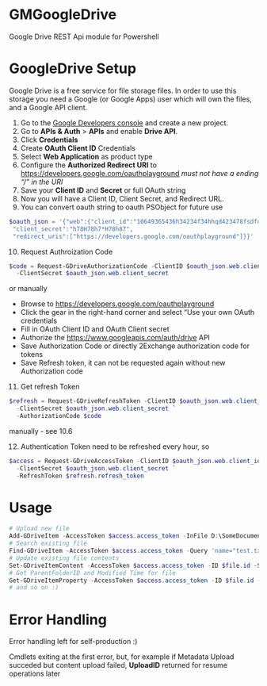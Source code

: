 # GMGoogleDrive
Google Drive REST Api module for Powershell
# GoogleDrive Setup
Google Drive is a free service for file storage files. In order to use this storage you need a Google (or Google Apps) user which will own the files, and a Google API client.
1. Go to the [Google Developers console](https://console.developers.google.com/project) and create a new project.
2. Go to **APIs & Auth** > **APIs** and enable **Drive API**.
3. Click **Credentials**
4. Create **OAuth Client ID** Credentials
5. Select **Web Application** as product type
6. Configure the **Authorized Redirect URI** to https://developers.google.com/oauthplayground _must not have a ending “/” in the URI_
7. Save your **Client ID** and **Secret** or full OAuth string
8. Now you will have a Client ID, Client Secret, and Redirect URL.
9. You can convert oauth string to oauth PSObject for future use
 ``` powershell
$oauth_json = '{"web":{"client_id":"10649365436h34234f34hhqd423478fsdfdo.apps.googleusercontent.com",
  "client_secret":"h78H78h7*H78h87",
  "redirect_uris":["https://developers.google.com/oauthplayground"]}}' | ConvertFrom-Json
 ```
10. Request Authroization Code  
``` powershell
$code = Request-GDriveAuthorizationCode -ClientID $oauth_json.web.client_id `
  -ClientSecret $oauth_json.web.client_secret
```
  or manually  
  - Browse to https://developers.google.com/oauthplayground
  - Click the gear in the right-hand corner and select “Use your own OAuth credentials
  - Fill in OAuth Client ID and OAuth Client secret
  - Authorize the https://www.googleapis.com/auth/drive API
  - Save Authorization Code or directly 2Exchange authorization code for tokens
  - Save Refresh token, it can not be requested again without new Authorization code
11. Get refresh Token
``` powershell 
$refresh = Request-GDriveRefreshToken -ClientID $oauth_json.web.client_id `
  -ClientSecret $oauth_json.web.client_secret `
  -AuthorizationCode $code
```
  manually - see 10.6

12. Authentication Token need to be refreshed every hour, so

``` powershell
$access = Request-GDriveAccessToken -ClientID $oauth_json.web.client_id `
  -ClientSecret $oauth_json.web.client_secret `
  -RefreshToken $refresh.refresh_token
```

# Usage

``` powershell
# Upload new file
Add-GDriveItem -AccessToken $access.access_token -InFile D:\SomeDocument.doc -Name SomeDocument.doc
# Search existing file
Find-GDriveItem -AccessToken $access.access_token -Query 'name="test.txt"'
# Update existing file contents
Set-GDriveItemContent -AccessToken $access.access_token -ID $file.id -StringContent 'test file'
# Get ParentFolderID and Modified Time for file
Get-GDriveItemProperty -AccessToken $access.access_token -ID $file.id -Property parents, modifiedTime
# and so on :)
```
# Error Handling
Error handling left for self-production :)

Cmdlets exiting at the first error, but, for example if Metadata Upload succeded but content upload failed, **UploadID** returned for resume operations later
